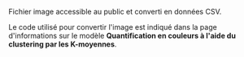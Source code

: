 ﻿Fichier image accessible au public et converti en données CSV. 

Le code utilisé pour convertir l'image est indiqué dans la page d'informations sur le modèle **Quantification en couleurs à l'aide du clustering par les K-moyennes**.

<!--HONumber=35.1-->
